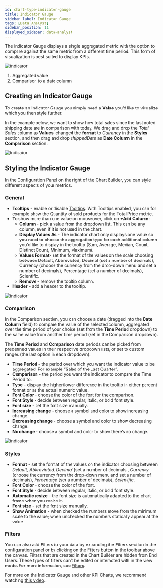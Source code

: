 ```yaml
---
id: chart-type-indicator-gauge
title: Indicator Gauge
sidebar_label: Indicator Gauge
tags: [Data Analyst]
sidebar_position: 11
displayed_sidebar: data-analyst
---
```


<div style={{textAlign: "justify"}}>

The indicator Gauge displays a single aggregated metric with the option to compare against the same metric from a different time period. This form of visualization is best suited to display KPIs.
 
![indicator](https://s3.amazonaws.com/cdn.qrvey.com/documentation_assets/ui-docs/dataviews/chart-types-all/Indicator/indicator.png#thumbnail-60)
 
 
1. Aggregated value
2. Comparison to a date column
 
## Creating an Indicator Gauge
To create an Indicator Gauge you simply need a **Value** you’d like to visualize which you then style further.
 
In the example below, we want to show how total sales since the last noted shipping date are in comparison with today.
We drag and drop the *Total Sales* column as **Values**, changed the **format** to *Currency* in the **Styles** section, and then drag and drop *shippedDate* as **Date Column** in the **Comparison** section.
 
 
![indicator](https://s3.amazonaws.com/cdn.qrvey.com/documentation_assets/ui-docs/dataviews/chart-types-all/Indicator/create.gif#thumbnail)
 
 
## Styling the Indicator Gauge
In the Configuration Panel on the right of the Chart Builder, you can style different aspects of your metrics.
 
### General
* **Tooltips** - enable or disable [Tooltips](../tooltips.md). With Tooltips enabled, you can for example show the Quantity of sold products for the Total Price metric.
 * To show more than one value on mouseover, click on **+Add Column**:
     * **Column** - pick a value from the dropdown list. This can be any column, even if it is not used in the chart.
     * **Display Values As** - The indicator chart only displays one value so you need to choose the aggregation type for each additional column you’d like to display in the tooltip (Sum, Average, Median, Count, Distinct Count, Minimum, Maximum).
     * **Values Format**- set the format of the values on the scale choosing between Default, Abbreviated, Decimal (set a number of decimals), Currency (choose the currency from the drop-down menu and set a number of decimals), Percentage (set a number of decimals), Scientific.
     * **Remove** - remove the tooltip column.
 * **Header** - add a header to the tooltip.
 
![indicator](https://s3.amazonaws.com/cdn.qrvey.com/documentation_assets/ui-docs/dataviews/chart-types-all/Indicator/tooltip.png#thumbnail)
 
### Comparison
In the Comparison section, you can choose a date (dragged into the **Date Column** field) to compare the value of the selected column, aggregated over the time period of your choice (set from the **Time Period** dropdown) to the same value from another time period (set in the Comparison dropdown).
 
The **Time Period** and **Comparison** date periods can be picked from predefined values in their respective dropdown lists, or set to custom ranges (the last option in each dropdown).
* **Time Period** - the period over which you want the indicator value to be aggregated. For example “Sales of the Last Quarter”.
* **Comparison** - the period you want the indicator to compare the Time Period to.
* **Type** - display the higher/lower difference in the tooltip in either percent format or as the actual numeric value.
* **Font Color** - choose the color of the font for the comparison.
* **Font Style** - decide between regular, italic, or bold font style.
* **Font size** -  set the font size manually.
* **Increasing change** - choose a symbol and color to show increasing change.
* **Decreasing change** - choose a symbol and color to show decreasing change.
* **No change** - choose a symbol and color to show there’s no change.
 
![indicator](https://s3.amazonaws.com/cdn.qrvey.com/documentation_assets/ui-docs/dataviews/chart-types-all/Indicator/comparison.png#thumbnail-40)
 
 
### Styles
 
* **Format** - set the format of the values on the indicator choosing between *Default, Abbreviated, Decimal* (set a number of decimals), *Currency* (choose the currency from the drop-down menu and set a number of decimals), *Percentage* (set a number of decimals), *Scientific*.
* **Font Color** - choose the color of the font.
* **Font Style** - decide between regular, italic, or bold font style.
* **Automatic resize** - the font size is automatically adapted to the chart frame when you resize it.
* **Font size** -  set the font size manually.
* **Show Animation** - when checked the numbers move from the minimum scale to the value; when unchecked the numbers statically appear at the value.
 
### Filters
You can also add Filters to your data by expanding the Filters section in the configuration panel or by clicking on the Filters button in the toolbar above the canvas.
Filters that are created in the Chart Builder are hidden from End Users. These types of filters can’t be edited or interacted with in the view mode. For more information, see [Filters](../09-Configure%20charts/chart-filters.md).
 
For more on the Indicator Gauge and other KPI Charts, we recommend watching <a href="/docs-v2/video-training/legacy/kpi.md" target="_blank">this video</a>..
 
 
 
</div>
